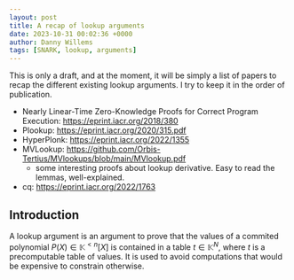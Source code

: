 ```yaml
---
layout: post
title: A recap of lookup arguments
date: 2023-10-31 00:02:36 +0000
author: Danny Willems
tags: [SNARK, lookup, arguments]
---
```


This is only a draft, and at the moment, it will be simply a list of papers to
recap the different existing lookup arguments. I try to keep it in the order of
publication.

- Nearly Linear-Time Zero-Knowledge Proofs for Correct Program Execution: https://eprint.iacr.org/2018/380
- Plookup: https://eprint.iacr.org/2020/315.pdf
- HyperPlonk: https://eprint.iacr.org/2022/1355
- MVLookup: https://github.com/Orbis-Tertius/MVlookups/blob/main/MVlookup.pdf
  - some interesting proofs about lookup derivative. Easy to read the lemmas, well-explained.
- cq: https://eprint.iacr.org/2022/1763


## Introduction

A lookup argument is an argument to prove that the values of a commited
polynomial $P(X) \in \mathbb{K}^{<n}[X]$ is contained in a table $t \in
\mathbb{K}^N$, where $t$ is a precomputable table of values. It is used to avoid
computations that would be expensive to constrain otherwise.
